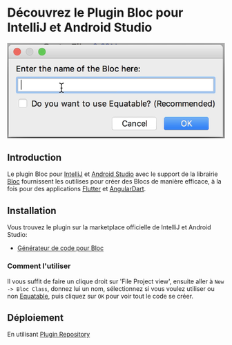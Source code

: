 # Découvrez le Plugin Bloc pour IntelliJ et Android Studio

![dialog](https://github.com/felangel/bloc/raw/master/extensions/intellij/assets/dialog.png)

## Introduction

Le plugin Bloc pour [IntelliJ](https://www.jetbrains.com/idea/) et [Android Studio](https://developer.android.com/studio/) avec le support de la librairie [Bloc](https://bloclibrary.dev) fournissent les outilises pour créer des Blocs de manière efficace, à la fois pour des applications [Flutter](https://flutter.dev/) et [AngularDart](https://angulardart.dev/).

## Installation

Vous trouvez le plugin sur la marketplace officielle de IntelliJ et Android Studio:

- [Générateur de code pour Bloc](https://plugins.jetbrains.com/plugin/12129-bloc-code-generator)

### Comment l'utiliser

Il vous suffit de faire un clique droit sur 'File Project view', ensuite aller à `New -> Bloc Class`, donnez lui un nom, sélectionnez si vous voulez utiliser ou non [Equatable](https://github.com/felangel/equatable), puis cliquez sur `OK` pour voir tout le code se créer.

## Déploiement

En utilisant [Plugin Repository](http://www.jetbrains.org/intellij/sdk/docs/plugin_repository/index.html)
